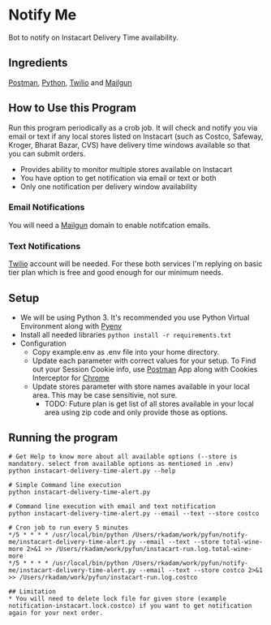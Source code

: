 # Notify Me
Bot to notify on Instacart Delivery Time availability.
## Ingredients
[Postman](https://postman.com), [Python](https://python.org), [Twilio](https://twilio.com) and [Mailgun](https://mailgun.com)

## How to Use this Program
Run this program periodically as a crob job. It will check and notify you via email or text if any local stores listed on Instacart (such as Costco, Safeway, Kroger, Bharat Bazar, CVS) have delivery time windows available so that you can submit orders.

- Provides ability to monitor multiple stores available on Instacart
- You have option to get notification via email or text or both
- Only one notification per delivery window availability

### Email Notifications
You will need a [Mailgun](https://www.mailgun.com/) domain to enable notifcation emails.
### Text Notifications
[Twilio](https://www.twilio.com/) account will be needed. For these both services I'm replying on basic tier plan which is free and good enough for our minimum needs.

## Setup
- We will be using Python 3. It's recommended you use Python Virtual Environment along with [Pyenv](https://realpython.com/intro-to-pyenv/)
- Install all needed libraries `python install -r requirements.txt`
- Configuration
  - Copy example.env as .env file into your home directory.
  - Update each parameter with correct values for your setup. To Find out your Session Cookie info, use [Postman](https://www.postman.com/) App along with Cookies Interceptor for [Chrome](https://support.getpostman.com/hc/en-us/articles/203779012-How-do-I-access-Chrome-s-cookies-in-Postman-s-Chrome-App-)
  - Update stores parameter with store names available in your local area. This may be case sensitivie, not sure. 
    - TODO: Future plan is get list of all stores available in your local area using zip code and only provide those as options.

## Running the program
```
# Get Help to know more about all available options (--store is mandatory. select from available options as mentioned in .env)
python instacart-delivery-time-alert.py --help

# Simple Command line execution
python instacart-delivery-time-alert.py

# Command line execution with email and text notification
python instacart-delivery-time-alert.py --email --text --store costco

# Cron job to run every 5 minutes
*/5 * * * * /usr/local/bin/python /Users/rkadam/work/pyfun/notify-me/instacart-delivery-time-alert.py --email --text --store total-wine-more 2>&1 >> /Users/rkadam/work/pyfun/instacart-run.log.total-wine-more
*/5 * * * * /usr/local/bin/python /Users/rkadam/work/pyfun/notify-me/instacart-delivery-time-alert.py --email --text --store costco 2>&1 >> /Users/rkadam/work/pyfun/instacart-run.log.costco

## Limitation
* You will need to delete lock file for given store (example notification-instacart.lock.costco) if you want to get notification again for your next order.

```
